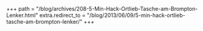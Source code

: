 +++
path = "/blog/archives/208-5-Min-Hack-Ortlieb-Tasche-am-Brompton-Lenker.html"
extra.redirect_to = "/blog/2013/06/09/5-min-hack-ortlieb-tasche-am-brompton-lenker/"
+++
